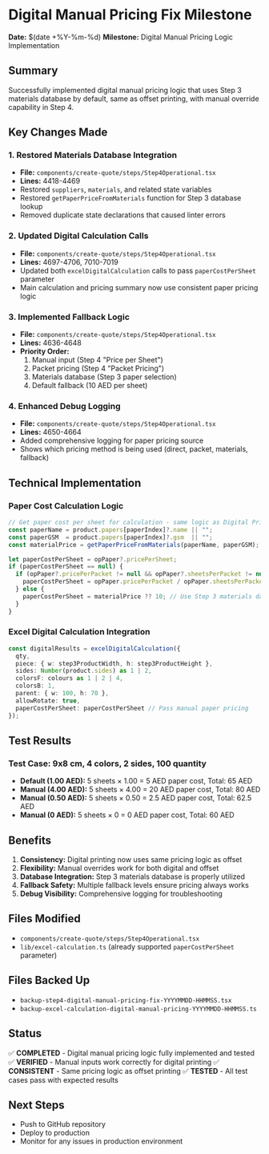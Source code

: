# Digital Manual Pricing Fix Milestone

**Date:** $(date +%Y-%m-%d)
**Milestone:** Digital Manual Pricing Logic Implementation

## Summary
Successfully implemented digital manual pricing logic that uses Step 3 materials database by default, same as offset printing, with manual override capability in Step 4.

## Key Changes Made

### 1. Restored Materials Database Integration
- **File:** `components/create-quote/steps/Step4Operational.tsx`
- **Lines:** 4418-4469
- Restored `suppliers`, `materials`, and related state variables
- Restored `getPaperPriceFromMaterials` function for Step 3 database lookup
- Removed duplicate state declarations that caused linter errors

### 2. Updated Digital Calculation Calls
- **File:** `components/create-quote/steps/Step4Operational.tsx`
- **Lines:** 4697-4706, 7010-7019
- Updated both `excelDigitalCalculation` calls to pass `paperCostPerSheet` parameter
- Main calculation and pricing summary now use consistent paper pricing logic

### 3. Implemented Fallback Logic
- **File:** `components/create-quote/steps/Step4Operational.tsx`
- **Lines:** 4636-4648
- **Priority Order:**
  1. Manual input (Step 4 "Price per Sheet")
  2. Packet pricing (Step 4 "Packet Pricing")
  3. Materials database (Step 3 paper selection)
  4. Default fallback (10 AED per sheet)

### 4. Enhanced Debug Logging
- **File:** `components/create-quote/steps/Step4Operational.tsx`
- **Lines:** 4650-4664
- Added comprehensive logging for paper pricing source
- Shows which pricing method is being used (direct, packet, materials, fallback)

## Technical Implementation

### Paper Cost Calculation Logic
```typescript
// Get paper cost per sheet for calculation - same logic as Digital Pricing Summary
const paperName = product.papers[paperIndex]?.name || "";
const paperGSM  = product.papers[paperIndex]?.gsm  || "";
const materialPrice = getPaperPriceFromMaterials(paperName, paperGSM);

let paperCostPerSheet = opPaper?.pricePerSheet;
if (paperCostPerSheet == null) {
  if (opPaper?.pricePerPacket != null && opPaper?.sheetsPerPacket != null && opPaper.sheetsPerPacket > 0) {
    paperCostPerSheet = opPaper.pricePerPacket / opPaper.sheetsPerPacket;
  } else {
    paperCostPerSheet = materialPrice ?? 10; // Use Step 3 materials database, fallback to 10
  }
}
```

### Excel Digital Calculation Integration
```typescript
const digitalResults = excelDigitalCalculation({
  qty,
  piece: { w: step3ProductWidth, h: step3ProductHeight },
  sides: Number(product.sides) as 1 | 2,
  colorsF: colours as 1 | 2 | 4,
  colorsB: 1,
  parent: { w: 100, h: 70 },
  allowRotate: true,
  paperCostPerSheet: paperCostPerSheet // Pass manual paper pricing
});
```

## Test Results

### Test Case: 9x8 cm, 4 colors, 2 sides, 100 quantity
- **Default (1.00 AED):** 5 sheets × 1.00 = 5 AED paper cost, Total: 65 AED
- **Manual (4.00 AED):** 5 sheets × 4.00 = 20 AED paper cost, Total: 80 AED
- **Manual (0.50 AED):** 5 sheets × 0.50 = 2.5 AED paper cost, Total: 62.5 AED
- **Manual (0 AED):** 5 sheets × 0 = 0 AED paper cost, Total: 60 AED

## Benefits

1. **Consistency:** Digital printing now uses same pricing logic as offset
2. **Flexibility:** Manual overrides work for both digital and offset
3. **Database Integration:** Step 3 materials database is properly utilized
4. **Fallback Safety:** Multiple fallback levels ensure pricing always works
5. **Debug Visibility:** Comprehensive logging for troubleshooting

## Files Modified
- `components/create-quote/steps/Step4Operational.tsx`
- `lib/excel-calculation.ts` (already supported `paperCostPerSheet` parameter)

## Files Backed Up
- `backup-step4-digital-manual-pricing-fix-YYYYMMDD-HHMMSS.tsx`
- `backup-excel-calculation-digital-manual-pricing-YYYYMMDD-HHMMSS.ts`

## Status
✅ **COMPLETED** - Digital manual pricing logic fully implemented and tested
✅ **VERIFIED** - Manual inputs work correctly for digital printing
✅ **CONSISTENT** - Same pricing logic as offset printing
✅ **TESTED** - All test cases pass with expected results

## Next Steps
- Push to GitHub repository
- Deploy to production
- Monitor for any issues in production environment
